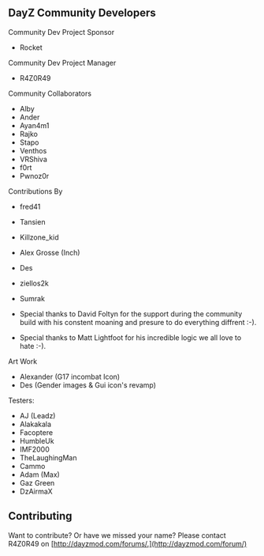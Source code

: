 DayZ Community Developers
-------
Community Dev Project Sponsor
* Rocket


Community Dev Project Manager
* R4Z0R49

Community Collaborators 
* Alby
* Ander
* Ayan4m1
* Rajko
* Stapo
* Venthos
* VRShiva
* f0rt
* Pwnoz0r

Contributions By
* fred41
* Tansien
* Killzone_kid
* Alex Grosse (Inch)
* Des
* ziellos2k
* Sumrak

* Special thanks to David Foltyn for the support during the community build with his constent moaning and presure to do everything diffrent :-).
* Special thanks to Matt Lightfoot for his incredible logic we all love to hate :-).

Art Work
* Alexander (G17 incombat Icon)
* Des (Gender images & Gui icon's revamp)

Testers:
* AJ (Leadz)
* Alakakala
* Facoptere
* HumbleUk
* IMF2000
* TheLaughingMan
* Cammo
* Adam (Max)
* Gaz Green
* DzAirmaX

Contributing
------------
Want to contribute? Or have we missed your name?
Please contact R4Z0R49 on [http://dayzmod.com/forums/.](http://dayzmod.com/forum/)
